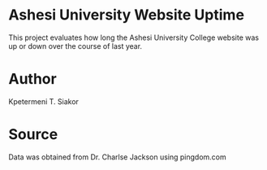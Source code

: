 # Ashesi University Website Uptime
This project evaluates how long the Ashesi University College website was up or down over the course of last year. 
# Author
Kpetermeni T. Siakor
# Source
Data was obtained from Dr. Charlse Jackson using pingdom.com
